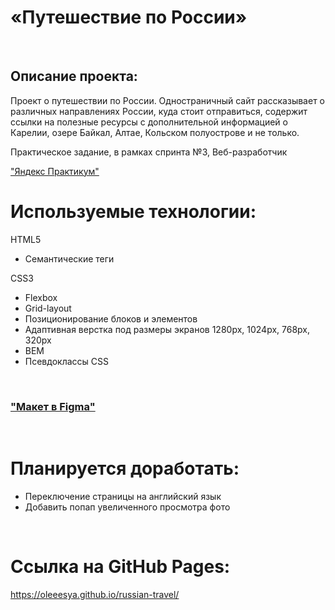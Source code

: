 #  «Путешествие по России»  
&nbsp;
&nbsp;
&nbsp;
&nbsp;
## Описание проекта:  
Проект о путешествии по России. 
Одностраничный сайт рассказывает о различных направлениях России, куда стоит отправиться, содержит ссылки на полезные ресурсы с дополнительной информацией о Карелии, озере Байкал, Алтае, Кольском полуострове и не только.

Практическое задание, в рамках спринта №3, Веб-разработчик  

["Яндекс Практикум"](https://practicum.yandex.ru/)  

# Используемые технологии:   

 HTML5  
 * Семантические теги
 
 CSS3  
 
 * Flexbox  
 * Grid-layout  
 * Позиционирование блоков и элементов  
 * Адаптивная верстка под размеры экранов 1280px, 1024px, 768px, 320px  
 * BEM  
 * Псевдоклассы CSS 

&nbsp;
&nbsp;
 
### ["Макет в Figma"](https://www.figma.com/file/5S2WSbEFL6awjVWJ0NWL8Q/Sprint-3_-Russia-_-desktop-%2B-mobile?node-id=28503%3A0)  

&nbsp;
&nbsp;

# Планируется доработать:  
* Переключение страницы на английский язык  
* Добавить попап увеличенного просмотра фото  

&nbsp;
&nbsp;
&nbsp;
&nbsp;

# Ссылка на GitHub Pages:  

https://oleeesya.github.io/russian-travel/


